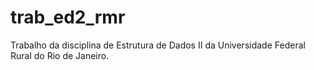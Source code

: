 trab_ed2_rmr
============

Trabalho da disciplina de Estrutura de Dados II da Universidade Federal Rural do Rio de Janeiro.
